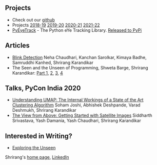 <!-- 
<img src="images/logo.jpeg" alt = "AlgoAsylum" width="50%" text-align:center />
A few links to get you started:
-->



## Projects
- Check out our [github](https://github.com/algoasylum)
- Projects [2018-19](projects2018-19.md) [2019-20](projects2019-20.md) [2020-21](projects2020-21.md) [2021-22](projects2021-22.md)
- [PyEyeTrack](https://pyeyetrack.algoasylum.com/) - The Python eYe Tracking Library. [Released to PyPi](https://pypi.org/project/PyEyeTrack/)

## Articles
- [Blink Detection](https://medium.com/algoasylum/blink-detection-using-python-737a88893825) Neha Chaudhari, Kanchan Sarolkar, Kimaya Badhe, Samruddhi Kanhed, Shrirang Karandikar
- The Seen and the Unseen of Programming, Shweta Barge, Shrirang Karandikar: [Part 1](https://medium.com/algoasylum/the-seen-and-the-unseen-7de862e97c4c), [2](https://medium.com/algoasylum/the-seen-and-the-unseen-7de862e97c4c), [3](https://medium.com/algoasylum/the-seen-and-the-unseen-part-3-7165b265dc82), [4](https://medium.com/algoasylum/the-seen-and-the-unseen-7de862e97c4c)


## Talks, PyCon India 2020
- [Understanding UMAP: The Internal Workings of a State of the Art Clustering Algorithm](https://youtu.be/OpZqfGXVB5U) Soham Joshi, Abhishek Deshpande, Varad Deshmukh, Shrirang Karandikar
- [The View from Above: Getting Started with Satellite Images](https://youtu.be/u5Pbiu0X_Cs) Siddharth Srivastava, Yash Damania, Yash Chaudhari, Shrirang Karandikar

## Interested in Writing?
- [Exploring the Unseen](http://exploringtheunseen.algoasylum.com/)


Shrirang's [home page](https://shrirang.karandikar.org), [LinkedIn](https://www.linkedin.com/in/shrirang-karandikar-17298a25/)
